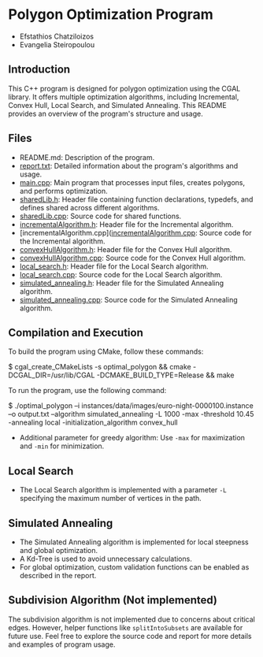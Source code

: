 # Polygon Optimization Program

- Efstathios Chatziloizos
- Evangelia Steiropoulou

## Introduction

This C++ program is designed for polygon optimization using the CGAL library. It offers multiple optimization algorithms, including Incremental, Convex Hull, Local Search, and Simulated Annealing. This README provides an overview of the program's structure and usage.

## Files

- README.md: Description of the program.
- [report.txt](https://github.com/StathisChatziloizos/CGAL-Polygon-Optimization/blob/6ac0c71f9d437004321efb7a4b647f4c72d95320/Project2_Polygon_Optimization/report.txt): Detailed information about the program's algorithms and usage.
- [main.cpp](https://github.com/StathisChatziloizos/CGAL-Polygon-Optimization/blob/6ac0c71f9d437004321efb7a4b647f4c72d95320/Project2_Polygon_Optimization/main.cpp): Main program that processes input files, creates polygons, and performs optimization.
- [sharedLib.h](https://github.com/StathisChatziloizos/CGAL-Polygon-Optimization/blob/6ac0c71f9d437004321efb7a4b647f4c72d95320/Project2_Polygon_Optimization/sharedLib.h): Header file containing function declarations, typedefs, and defines shared across different algorithms.
- [sharedLib.cpp](https://github.com/StathisChatziloizos/CGAL-Polygon-Optimization/blob/6ac0c71f9d437004321efb7a4b647f4c72d95320/Project2_Polygon_Optimization/sharedLib.cpp): Source code for shared functions.
- [incrementalAlgorithm.h](https://github.com/StathisChatziloizos/CGAL-Polygon-Optimization/blob/6ac0c71f9d437004321efb7a4b647f4c72d95320/Project2_Polygon_Optimization/incrementalAlgorithm.h): Header file for the Incremental algorithm.
- [incrementalAlgorithm.cpp]([incrementalAlgorithm.cpp](https://github.com/StathisChatziloizos/CGAL-Polygon-Optimization/blob/6ac0c71f9d437004321efb7a4b647f4c72d95320/Project2_Polygon_Optimization/incrementalAlgorithm.cpp): Source code for the Incremental algorithm.
- [convexHullAlgorithm.h](https://github.com/StathisChatziloizos/CGAL-Polygon-Optimization/blob/6ac0c71f9d437004321efb7a4b647f4c72d95320/Project2_Polygon_Optimization/convexHullAlgorithm.h): Header file for the Convex Hull algorithm.
- [convexHullAlgorithm.cpp](convexHullAlgorithm.cpp): Source code for the Convex Hull algorithm.
- [local_search.h](https://github.com/StathisChatziloizos/CGAL-Polygon-Optimization/blob/6ac0c71f9d437004321efb7a4b647f4c72d95320/Project2_Polygon_Optimization/local_search.h): Header file for the Local Search algorithm.
- [local_search.cpp](https://github.com/StathisChatziloizos/CGAL-Polygon-Optimization/blob/6ac0c71f9d437004321efb7a4b647f4c72d95320/Project2_Polygon_Optimization/local_search.cpp): Source code for the Local Search algorithm.
- [simulated_annealing.h](https://github.com/StathisChatziloizos/CGAL-Polygon-Optimization/blob/6ac0c71f9d437004321efb7a4b647f4c72d95320/Project2_Polygon_Optimization/simulated_annealing.h): Header file for the Simulated Annealing algorithm.
- [simulated_annealing.cpp](https://github.com/StathisChatziloizos/CGAL-Polygon-Optimization/blob/6ac0c71f9d437004321efb7a4b647f4c72d95320/Project2_Polygon_Optimization/simulated_annealing.cpp): Source code for the Simulated Annealing algorithm.


## Compilation and Execution

To build the program using CMake, follow these commands:

  $ cgal_create_CMakeLists -s optimal_polygon && cmake -DCGAL_DIR=/usr/lib/CGAL -DCMAKE_BUILD_TYPE=Release && make

To run the program, use the following command:


  $ ./optimal_polygon –i instances/data/images/euro-night-0000100.instance –o output.txt –algorithm simulated_annealing -L 1000 -max -threshold 10.45 -annealing local -initialization_algorithm convex_hull

- Additional parameter for greedy algorithm: Use `-max` for maximization and `-min` for minimization.

## Local Search

- The Local Search algorithm is implemented with a parameter `-L` specifying the maximum number of vertices in the path.

## Simulated Annealing

- The Simulated Annealing algorithm is implemented for local steepness and global optimization.
- A Kd-Tree is used to avoid unnecessary calculations.
- For global optimization, custom validation functions can be enabled as described in the report.

## Subdivision Algorithm (Not implemented)

The subdivision algorithm is not implemented due to concerns about critical edges. However, helper functions like `splitIntoSubsets` are available for future use.
Feel free to explore the source code and report for more details and examples of program usage.
